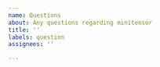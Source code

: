 ```yaml
---
name: Questions
about: Any questions regarding minitensor
title: ''
labels: question
assignees: ''

---
```



